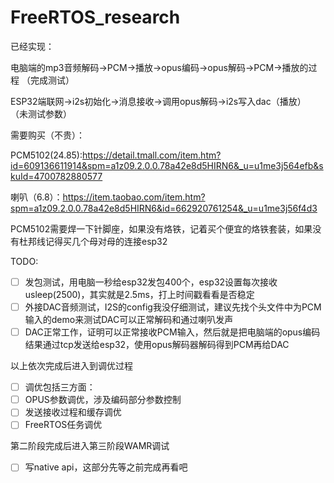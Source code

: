 # FreeRTOS_research

已经实现：
  
  电脑端的mp3音频解码->PCM->播放->opus编码->opus解码->PCM->播放的过程 （完成测试）
  
  ESP32端联网->i2s初始化->消息接收->调用opus解码->i2s写入dac（播放） （未测试参数）

需要购买（不贵）：

  PCM5102(24.85):https://detail.tmall.com/item.htm?id=609136611914&spm=a1z09.2.0.0.78a42e8d5HIRN6&_u=u1me3j564efb&skuId=4700782880577
  
  喇叭（6.8）：https://item.taobao.com/item.htm?spm=a1z09.2.0.0.78a42e8d5HIRN6&id=662920761254&_u=u1me3j56f4d3
  
  PCM5102需要焊一下针脚座，如果没有烙铁，记着买个便宜的烙铁套装，如果没有杜邦线记得买几个母对母的连接esp32

TODO:
- [ ] 发包测试，用电脑一秒给esp32发包400个，esp32设置每次接收usleep(2500)，其实就是2.5ms，打上时间戳看看是否稳定
- [ ] 外接DAC音频测试，I2S的config我没仔细测试，建议先找个头文件中为PCM输入的demo来测试DAC可以正常解码和通过喇叭发声
- [ ] DAC正常工作，证明可以正常接收PCM输入，然后就是把电脑端的opus编码结果通过tcp发送给esp32，使用opus解码器解码得到PCM再给DAC

以上依次完成后进入到调优过程
- [ ] 调优包括三方面：
- [ ] OPUS参数调优，涉及编码部分参数控制
- [ ] 发送接收过程和缓存调优
- [ ] FreeRTOS任务调优

第二阶段完成后进入第三阶段WAMR调试
- [ ] 写native api，这部分先等之前完成再看吧
